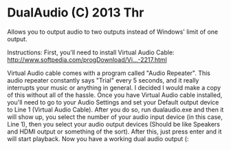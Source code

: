 DualAudio (C) 2013 Thr
=======

Allows you to output audio to two outputs instead of Windows' limit of one output.

Instructions:
First, you'll need to install Virtual Audio Cable:
http://www.softpedia.com/progDownload/Vi...-2217.html

Virtual Audio cable comes with a program called "Audio Repeater". This audio repeater constantly says "Trial" every 5 seconds, and it really interrupts your music or anything in general. I decided I would make a copy of this without all of the hassle.
Once you have Virtual Audio cable installed, you'll need to go to your Audio Settings and set your Default output device to Line 1 (Virtual Audio Cable).
After you do so, run dualaudio.exe and then it will show up, you select the number of your audio input device (in this case, Line 1), then you select your audio output devices (Should be like Speakers and HDMI output or something of the sort). After this, just press enter and it will start playback. Now you have a working dual audio output (:
